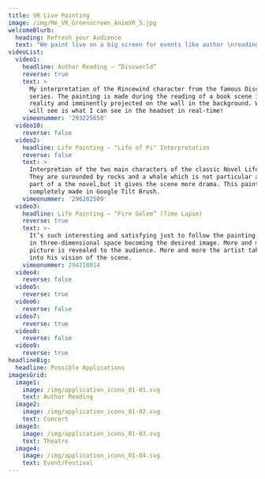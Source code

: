 ```yaml
---
title: VR Live Painting
image: /img/Me_VR_Greenscreen_AnimVR_5.jpg
welcomeBlurb:
  heading: Refresh your Audience
  text: "We paint live on a big screen for events like author \nreadings, concerts, theatres and festivals. \x03VR Live painting will massivly intensify your main act in perfect symbiose. Give your audience a refreshing \nand unforgettable experience."
videoList:
  video1:
    headline: Author Reading – “Discworld”
    reverse: true
    text: >
      My interpretation of the Rincewind character from the famous Discworld
      series. The painting is made during the reading of a book scene in virtual
      reality and imminently projected on the wall in the background. What you
      will see is what I can see in the headset in real-time!
    vimeonummer: '293225658'
  video10:
    reverse: false
  video2:
    headline: Life Painting – "Life of Pi" Interpretation
    reverse: false
    text: >
      Interpretion of the two main characters of the classic Novel Life of Pi.
      They are surounded by rocks and a whale which is not particular a certain
      part of a the novel,but it gives the scene more drama. This painting is
      completely made in Google Tilt Brush.
    vimeonummer: '296202509'
  video3:
    headline: Life Painting – “Fire Golem” (Time Lapse)
    reverse: true
    text: >-
      It’s such interesting and satisfying just to follow the painting strokes
      in three-dimensional space becoming the desired image. More and more the
      picture is revealed to the audience. More and more the artist takes us
      into his vision of the scene.
    vimeonummer: 294218014
  video4:
    reverse: false
  video5:
    reverse: true
  video6:
    reverse: false
  video7:
    reverse: true
  video8:
    reverse: false
  video9:
    reverse: true
headlineBig:
  headline: Possible Applications
imagesGrid:
  image1:
    image: /img/application_icons_01-01.svg
    text: Author Reading
  image2:
    image: /img/application_icons_01-02.svg
    text: Concert
  image3:
    image: /img/application_icons_01-03.svg
    text: Theatre
  image4:
    image: /img/application_icons_01-04.svg
    text: Event/Festival
---
```


